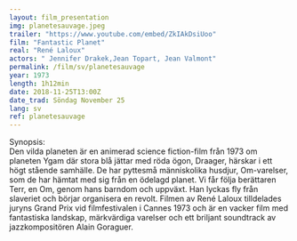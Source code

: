 ```yaml
---
layout: film_presentation
img: planetesauvage.jpeg
trailer: "https://www.youtube.com/embed/ZkIAkDsiUoo"
film: "Fantastic Planet"
real: "René Laloux"
actors: " Jennifer Drakek,Jean Topart, Jean Valmont"
permalink: /film/sv/planetesauvage
year: 1973
length: 1h12min
date: 2018-11-25T13:00Z
date_trad: Söndag November 25
lang: sv
ref: planetesauvage
---
```


<span class="name"> Synopsis:</span> <br/>
<span class="resumefilm"> Den vilda planeten är en animerad science fiction-film från 1973 om planeten Ygam där stora blå jättar med röda ögon, Draager, härskar i ett högt stående samhälle. De har pyttesmå människolika husdjur, Om-varelser, som de har hämtat med sig från en ödelagd planet. Vi får följa berättaren Terr, en Om, genom hans barndom och uppväxt. Han lyckas fly från slaveriet och börjar organisera en revolt. Filmen av René Laloux tilldelades juryns Grand Prix vid filmfestivalen i Cannes 1973 och är en vacker film med fantastiska landskap, märkvärdiga varelser och ett briljant soundtrack av jazzkompositören Alain Goraguer. </span>
